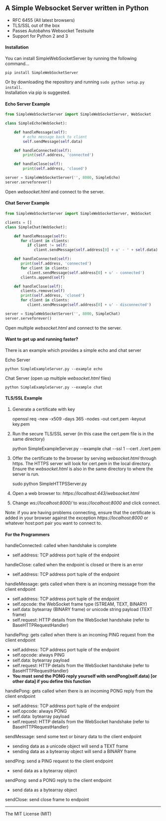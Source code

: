 ## A Simple Websocket Server written in Python

- RFC 6455 (All latest browsers)
- TLS/SSL out of the box
- Passes Autobahns Websocket Testsuite
- Support for Python 2 and 3

#### Installation

You can install SimpleWebSocketServer by running the following command...

`pip install SimpleWebSocketServer`

Or by downloading the repository and running `sudo python setup.py install`.  
Installation via pip is suggested.

#### Echo Server Example
`````python
from SimpleWebSocketServer import SimpleWebSocketServer, WebSocket

class SimpleEcho(WebSocket):

    def handleMessage(self):
        # echo message back to client
        self.sendMessage(self.data)

    def handleConnected(self):
        print(self.address, 'connected')

    def handleClose(self):
        print(self.address, 'closed')

server = SimpleWebSocketServer('', 8000, SimpleEcho)
server.serveforever()
`````

Open *websocket.html* and connect to the server.

#### Chat Server Example
`````python
from SimpleWebSocketServer import SimpleWebSocketServer, WebSocket

clients = []
class SimpleChat(WebSocket):

    def handleMessage(self):
       for client in clients:
          if client != self:
             client.sendMessage(self.address[0] + u' - ' + self.data)

    def handleConnected(self):
       print(self.address, 'connected')
       for client in clients:
          client.sendMessage(self.address[0] + u' - connected')
       clients.append(self)

    def handleClose(self):
       clients.remove(self)
       print(self.address, 'closed')
       for client in clients:
          client.sendMessage(self.address[0] + u' - disconnected')

server = SimpleWebSocketServer('', 8000, SimpleChat)
server.serveforever()
`````
Open multiple *websocket.html* and connect to the server.

#### Want to get up and running faster?

There is an example which provides a simple echo and chat server

Echo Server

    python SimpleExampleServer.py --example echo

Chat Server (open up multiple *websocket.html* files)

    python SimpleExampleServer.py --example chat


#### TLS/SSL Example

1) Generate a certificate with key

    openssl req -new -x509 -days 365 -nodes -out cert.pem -keyout key.pem

2) Run the secure TLS/SSL server (in this case the cert.pem file is in the same directory)

    python SimpleExampleServer.py --example chat --ssl 1 --cert ./cert.pem

3) Offer the certificate to the browser by serving *websocket.html* through https.
The HTTPS server will look for cert.pem in the local directory.
Ensure the *websocket.html* is also in the same directory to where the server is run.

    sudo python SimpleHTTPSServer.py

4) Open a web browser to: *https://localhost:443/websocket.html*

5) Change *ws://localhost:8000/* to *wss://localhost:8000* and click connect.

Note: if you are having problems connecting, ensure that the certificate is added in your browser against the exception *https://localhost:8000* or whatever host:port pair you want to connect to.

#### For the Programmers

handleConnected: called when handshake is complete
 - self.address: TCP address port tuple of the endpoint

handleClose: called when the endpoint is closed or there is an error
 - self.address: TCP address port tuple of the endpoint

handleMessage: gets called when there is an incoming message from the client endpoint
 - self.address: TCP address port tuple of the endpoint
 - self.opcode: the WebSocket frame type (STREAM, TEXT, BINARY)
 - self.data: bytearray (BINARY frame) or unicode string payload (TEXT frame)  
 - self.request: HTTP details from the WebSocket handshake (refer to BaseHTTPRequestHandler)

handlePing: gets called when there is an incoming PING request from the client endpoint
 - self.address: TCP address port tuple of the endpoint
 - self.opcode: always PING
 - self.data: bytearray payload
 - self.request: HTTP details from the WebSocket handshake (refer to BaseHTTPRequestHandler)
 - **You must send the PONG reply yourself with sendPong(self.data) [or other data] if you define this function**

handlePong: gets called when there is an incoming PONG reply from the client endpoint
 - self.address: TCP address port tuple of the endpoint
 - self.opcode:	always PONG
 - self.data: bytearray payload
 - self.request: HTTP details from the WebSocket handshake (refer to BaseHTTPRequestHandler)

sendMessage: send some text or binary data to the client endpoint
 - sending data as a unicode object will send a TEXT frame
 - sending data as a bytearray object will send a BINARY frame

sendPing: send a PING request to the client endpoint
 - send data as a bytearray object

sendPong: send a PONG reply to the client endpoint
 - send data as a bytearray object

sendClose: send close frame to endpoint


---------------------
The MIT License (MIT)

